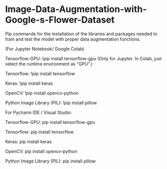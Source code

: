 # Image-Data-Augmentation-with-Google-s-Flower-Dataset
Pip commands for the installation of the libraries and packages needed to train and test the model with proper data augmentation functions.

(For Jupyter Notebook/ Google Colab)

Tensorflow-GPU:                      !pip install tensorflow-gpu (Only for Jupyter. In Colab, just select the runtime environment as "GPU".)

Tensorflow:                          !pip install tensorflow

Keras:                               !pip install keras

OpenCV:                              !pip install opencv-python

Python Image Library (PIL):          !pip install pillow



For Pycharm IDE / Visual Studio:

Tensorflow-GPU:                      pip install tensorflow-gpu

Tensorflow:                          pip install tensorflow

Keras:                               pip install keras

OpenCV:                              pip install opencv-python

Python Image Library (PIL):          pip install pillow

